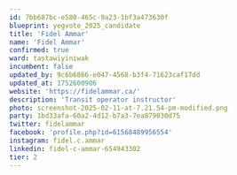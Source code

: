 ```yaml
---
id: 7bb687bc-e580-465c-9a23-1bf3a473630f
blueprint: yegvote_2025_candidate
title: 'Fidel Ammar'
name: 'Fidel Ammar'
confirmed: true
ward: tastawiyiniwak
incumbent: false
updated_by: 9c6b6866-e047-4568-b3f4-71623caf17dd
updated_at: 1752600906
website: 'https://fidelammar.ca/'
description: 'Transit operator instructor'
photo: screenshot-2025-02-11-at-7.21.54-pm-modified.png
party: 1bd33afa-60a2-4d12-b7a3-7ea879030d75
twitter: fidelammar
facebook: 'profile.php?id=61568489956554'
instagram: fidel.c.ammar
linkedin: fidel-c-ammar-654943302
tier: 2
---
```

